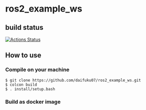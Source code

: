 # ros2_example_ws

## build status

[![Actions Status](https://github.com/daifuku07/ros2_example_ws/workflows/Docker%20Image%20CI/badge.svg)](https://github.com/daifuku07/ros2_example_ws/actions)

## How to use
### Compile on your machine
```
$ git clone https://github.com/daifuku07/ros2_example_ws.git
$ colcon build
$ . install/setup.bash
```

### Build as docker image
